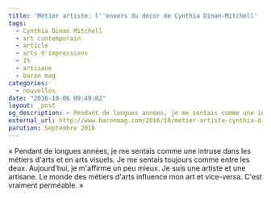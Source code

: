 ```yaml
---
title: 'Métier artiste: l''envers du décor de Cynthia Dinan-Mitchell'
tags:
  - Cynthia Dinan Mitchell
  - art contemporain
  - article
  - arts d'impressions
  - 1%
  - artisane
  - baron mag
categories:
  - nouvelles
date: "2016-10-06 09:49:02"
layout: _post
og_description: « Pendant de longues années, je me sentais comme une intruse dans les métiers d'arts...»
external_url: http://www.baronmag.com/2016/10/metier-artiste-cynthia-dinan-mitchell/
parution: Septembre 2016
---
```

« Pendant de longues années, je me sentais comme une intruse dans les métiers d'arts et en arts visuels. Je me sentais toujours comme entre les deux. Aujourd'hui, je m'affirme un peu mieux. Je suis une artiste et une artisane. Le monde des métiers d'arts influence mon art et vice-versa. C'est vraiment perméable. »
